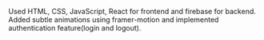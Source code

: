 Used HTML, CSS, JavaScript, React for frontend and firebase for backend.
Added subtle animations using framer-motion and implemented authentication feature(login and logout). 
